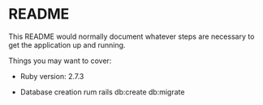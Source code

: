 # README

This README would normally document whatever steps are necessary to get the
application up and running.

Things you may want to cover:

* Ruby version: 2.7.3

* Database creation rum rails db:create db:migrate
